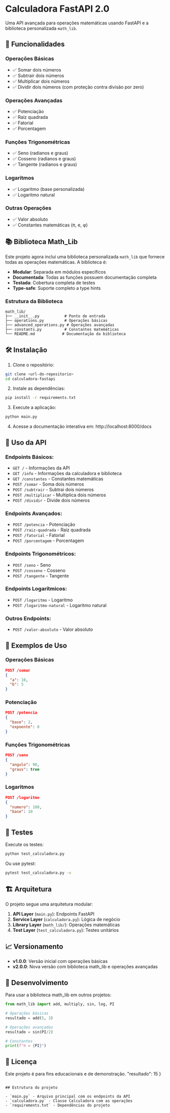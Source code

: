 # Calculadora FastAPI 2.0

Uma API avançada para operações matemáticas usando FastAPI e a biblioteca personalizada `math_lib`.

## 🚀 Funcionalidades

### Operações Básicas
- ✅ Somar dois números
- ✅ Subtrair dois números  
- ✅ Multiplicar dois números
- ✅ Dividir dois números (com proteção contra divisão por zero)

### Operações Avançadas
- ✅ Potenciação
- ✅ Raiz quadrada
- ✅ Fatorial
- ✅ Porcentagem

### Funções Trigonométricas
- ✅ Seno (radianos e graus)
- ✅ Cosseno (radianos e graus)
- ✅ Tangente (radianos e graus)

### Logaritmos
- ✅ Logaritmo (base personalizada)
- ✅ Logaritmo natural

### Outras Operações
- ✅ Valor absoluto
- ✅ Constantes matemáticas (π, e, φ)

## 📚 Biblioteca Math_Lib

Este projeto agora inclui uma biblioteca personalizada `math_lib` que fornece todas as operações matemáticas. A biblioteca é:

- **Modular**: Separada em módulos específicos
- **Documentada**: Todas as funções possuem documentação completa
- **Testada**: Cobertura completa de testes
- **Type-safe**: Suporte completo a type hints

### Estrutura da Biblioteca

```
math_lib/
├── __init__.py           # Ponto de entrada
├── operations.py         # Operações básicas
├── advanced_operations.py # Operações avançadas
├── constants.py          # Constantes matemáticas
└── README.md            # Documentação da biblioteca
```

## 🛠️ Instalação

1. Clone o repositório:
```bash
git clone <url-do-repositorio>
cd calculadora-fastapi
```

2. Instale as dependências:
```bash
pip install -r requirements.txt
```

3. Execute a aplicação:
```bash
python main.py
```

4. Acesse a documentação interativa em: http://localhost:8000/docs

## 📖 Uso da API

### Endpoints Básicos:

- `GET /` - Informações da API
- `GET /info` - Informações da calculadora e biblioteca
- `GET /constantes` - Constantes matemáticas
- `POST /somar` - Soma dois números
- `POST /subtrair` - Subtrai dois números
- `POST /multiplicar` - Multiplica dois números
- `POST /dividir` - Divide dois números

### Endpoints Avançados:

- `POST /potencia` - Potenciação
- `POST /raiz-quadrada` - Raiz quadrada
- `POST /fatorial` - Fatorial
- `POST /porcentagem` - Porcentagem

### Endpoints Trigonométricos:

- `POST /seno` - Seno
- `POST /cosseno` - Cosseno
- `POST /tangente` - Tangente

### Endpoints Logarítmicos:

- `POST /logaritmo` - Logaritmo
- `POST /logaritmo-natural` - Logaritmo natural

### Outros Endpoints:

- `POST /valor-absoluto` - Valor absoluto

## 📝 Exemplos de Uso

### Operações Básicas

```json
POST /somar
{
  "a": 10,
  "b": 5
}
```

### Potenciação

```json
POST /potencia
{
  "base": 2,
  "expoente": 8
}
```

### Funções Trigonométricas

```json
POST /seno
{
  "angulo": 90,
  "graus": true
}
```

### Logaritmos

```json
POST /logaritmo
{
  "numero": 100,
  "base": 10
}
```

## 🧪 Testes

Execute os testes:

```bash
python test_calculadora.py
```

Ou use pytest:

```bash
pytest test_calculadora.py -v
```

## 🏗️ Arquitetura

O projeto segue uma arquitetura modular:

1. **API Layer** (`main.py`): Endpoints FastAPI
2. **Service Layer** (`calculadora.py`): Lógica de negócio
3. **Library Layer** (`math_lib/`): Operações matemáticas
4. **Test Layer** (`test_calculadora.py`): Testes unitários

## 📈 Versionamento

- **v1.0.0**: Versão inicial com operações básicas
- **v2.0.0**: Nova versão com biblioteca math_lib e operações avançadas

## 🔧 Desenvolvimento

Para usar a biblioteca math_lib em outros projetos:

```python
from math_lib import add, multiply, sin, log, PI

# Operações básicas
resultado = add(5, 3)

# Operações avançadas
resultado = sin(PI/2)

# Constantes
print(f"π = {PI}")
```

## 📄 Licença

Este projeto é para fins educacionais e de demonstração.
  "resultado": 15
}
```

## Estrutura do projeto

- `main.py` - Arquivo principal com os endpoints da API
- `calculadora.py` - Classe Calculadora com as operações
- `requirements.txt` - Dependências do projeto
